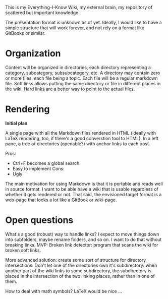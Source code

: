 This is my Everything-I-Know Wiki, my external brain, my repository of scattered but important knowledge.

The presentation format is unknown as of yet. Ideally, I would like to have a simple structure that will work forever, and not rely on a format like GitBooks or similar.

Organization
============

Content will be organized in directories, each directory representing a
category, subcategory, subsubcategory, etc. A directory may contain zero or
more files, each file being a topic. Each file will be a regular markdown file.
Soft links allows putting the same directory or file in different places in the
wiki. Hard links are a better way to point to the actual files.

Rendering
=========

**Initial plan**

A single page with all the Markdown files rendered in HTML (ideally with LaTeX
rendering, too, if there's a good converstion tool to HTML). In a left pane, a
tree of directories (openable?) with anchor links to each post.

Pros:
- Ctrl+F becomes a global search
- Easy to implement
Cons:
- Ugly


The main motivation for using Markdown is that it is portable and reads well in
source format. I want to be able have a wiki that is usable regardless of
whether it gets rendered or not. That said, the envisioned target format is a
web-page that looks a lot like a GitBook or wiki-page.

Open questions
==============

What's a good (robust) way to handle links? I expect to move things down into
subfolders, maybe rename folders, and so on. I want to do that without breaking links.
MVP: Broken link detector: program that scans the wiki for broken soft links.

More advanced solution: create some sort of structure for directory
intersections: Don't let one of the directories own it's subdirectory: when
another part of the wiki links to some subdirectory, the subdirectory is placed
in the intersection of the two linking places, rather than in one of them.

How to deal with math symbols? LaTeX would be nice ...
